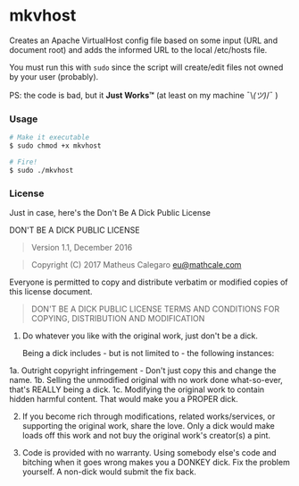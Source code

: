 # mkvhost

Creates an Apache VirtualHost config file based on some input (URL and document root) and adds the informed URL to the local /etc/hosts file.

You must run this with `sudo` since the script will create/edit files not owned by your user (probably).

PS: the code is bad, but it **Just Works™** (at least on my machine ¯\\_(ツ)_/¯ )

### Usage

```bash
# Make it executable
$ sudo chmod +x mkvhost

# Fire!
$ sudo ./mkvhost
```

### License

Just in case, here's the Don't Be A Dick Public License

DON'T BE A DICK PUBLIC LICENSE

> Version 1.1, December 2016

> Copyright (C) 2017 Matheus Calegaro <eu@mathcale.com>

Everyone is permitted to copy and distribute verbatim or modified
copies of this license document.

> DON'T BE A DICK PUBLIC LICENSE
> TERMS AND CONDITIONS FOR COPYING, DISTRIBUTION AND MODIFICATION

1. Do whatever you like with the original work, just don't be a dick.

   Being a dick includes - but is not limited to - the following instances:

 1a. Outright copyright infringement - Don't just copy this and change the name.
 1b. Selling the unmodified original with no work done what-so-ever, that's REALLY being a dick.
 1c. Modifying the original work to contain hidden harmful content. That would make you a PROPER dick.

2. If you become rich through modifications, related works/services, or supporting the original work,
share the love. Only a dick would make loads off this work and not buy the original work's
creator(s) a pint.

3. Code is provided with no warranty. Using somebody else's code and bitching when it goes wrong makes
you a DONKEY dick. Fix the problem yourself. A non-dick would submit the fix back.